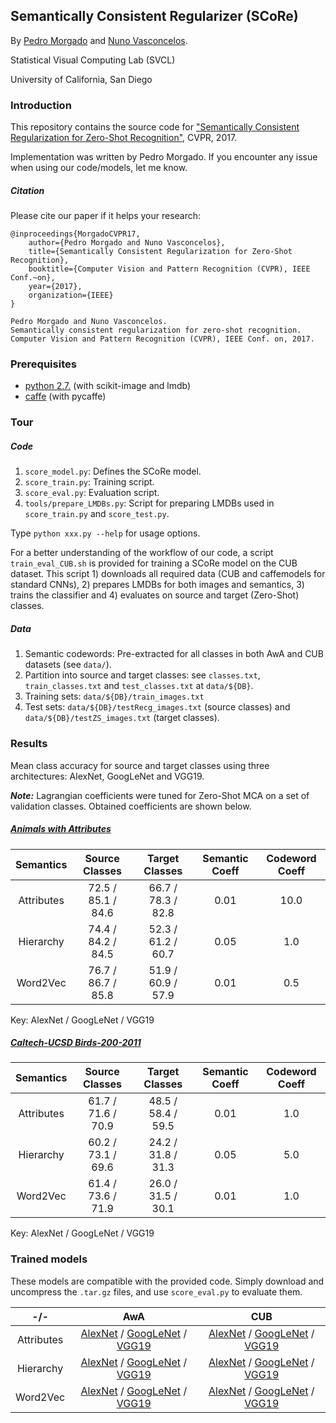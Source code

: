 ## Semantically Consistent Regularizer (SCoRe)
By [Pedro Morgado](svcl.ucsd.edu/~pedro-morgado) and [Nuno Vasconcelos](svcl.ucsd.edu/~nuno).

Statistical Visual Computing Lab (SVCL)

University of California, San Diego

### Introduction
This repository contains the source code for 
["Semantically Consistent Regularization for Zero-Shot Recognition"](http://www.svcl.ucsd.edu/~pedro-morgado/score/score-cvpr17.pdf), CVPR, 2017.

Implementation was written by Pedro Morgado.
If you encounter any issue when using our code/models, let me know.
 
##### Citation
Please cite our paper if it helps your research:
```
@inproceedings{MorgadoCVPR17,
    author={Pedro Morgado and Nuno Vasconcelos},
    title={Semantically Consistent Regularization for Zero-Shot Recognition},
    booktitle={Computer Vision and Pattern Recognition (CVPR), IEEE Conf.~on},
    year={2017},
    organization={IEEE}
}
```

```
Pedro Morgado and Nuno Vasconcelos. 
Semantically consistent regularization for zero-shot recognition.
Computer Vision and Pattern Recognition (CVPR), IEEE Conf. on, 2017.
```

### Prerequisites
* [python 2.7.](https://www.python.org/download/releases/2.7/) (with scikit-image and lmdb)
* [caffe](http://caffe.berkeleyvision.org/installation.html) (with pycaffe)

### Tour
##### Code
1. `score_model.py`: Defines the SCoRe model.
1. `score_train.py`: Training script.
1. `score_eval.py`: Evaluation script. 
1. `tools/prepare_LMDBs.py`: Script for preparing LMDBs used in `score_train.py` and `score_test.py`.

Type `python xxx.py --help` for usage options.

For a better understanding of the workflow of our code, a script 
`train_eval_CUB.sh` is provided for training a SCoRe model on the CUB dataset.
This script 1) downloads all required data (CUB and caffemodels for standard 
CNNs), 2) prepares LMDBs for both images and semantics, 3) trains the 
classifier and 4) evaluates on source and target (Zero-Shot) classes.

##### Data
1. Semantic codewords: Pre-extracted for all classes in both AwA and 
CUB datasets (see `data/`).
1. Partition into source and target classes: see 
`classes.txt`, `train_classes.txt` and `test_classes.txt` at `data/${DB}`.
1. Training sets: `data/${DB}/train_images.txt`
1. Test sets: `data/${DB}/testRecg_images.txt` (source classes) and 
`data/${DB}/testZS_images.txt` (target classes).
 

### Results
Mean class accuracy for source and target classes using three architectures: 
AlexNet, GoogLeNet and VGG19.

***Note:*** 
Lagrangian coefficients were tuned for Zero-Shot MCA 
on a set of validation classes. Obtained coefficients are shown below.
 
##### [Animals with Attributes](http://attributes.kyb.tuebingen.mpg.de/)
Semantics | Source Classes | Target Classes | Semantic Coeff | Codeword Coeff
:---:|:---:|:---:|:---:|:---:
Attributes | 72.5 / 85.1 / 84.6 | 66.7 / 78.3 / 82.8 | 0.01 | 10.0
Hierarchy  | 74.4 / 84.2 / 84.5 | 52.3 / 61.2 / 60.7 | 0.05 | 1.0
Word2Vec   | 76.7 / 86.7 / 85.8 | 51.9 / 60.9 / 57.9 | 0.01 | 0.5 

Key: AlexNet / GoogLeNet / VGG19

##### [Caltech-UCSD Birds-200-2011](http://www.vision.caltech.edu/visipedia/CUB-200-2011.html)
Semantics |Source Classes | Target Classes | Semantic Coeff | Codeword Coeff
:---:|:---:|:---:|:---:|:---:
Attributes | 61.7 / 71.6 / 70.9 | 48.5 / 58.4 / 59.5 | 0.01 | 1.0
Hierarchy  | 60.2 / 73.1 / 69.6 | 24.2 / 31.8 / 31.3 | 0.05 | 5.0
Word2Vec   | 61.4 / 73.6 / 71.9 | 26.0 / 31.5 / 30.1 | 0.01 | 1.0

Key: AlexNet / GoogLeNet / VGG19

### Trained models

These models are compatible with the provided code. Simply download and uncompress the `.tar.gz` files, and use 
 `score_eval.py` to evaluate them.

-/- |AwA | CUB
:---:|:---:|:---:
Attributes | [AlexNet](http://www.svcl.ucsd.edu/~pedro-morgado/score/models/AwA/AlexNet/SCoRe_Attributes_P0.0005_G0.01_C10.0.tar.gz) / [GoogLeNet](http://www.svcl.ucsd.edu/~morgado/score/models/AwA/GoogLeNet/SCoRe_Attributes_P0.0005_G0.01_C10.0.tar.gz) / [VGG19](http://www.svcl.ucsd.edu/~morgado/score/models/AwA/VGG19/SCoRe_Attributes_P0.0005_G0.01_C10.0.tar.gz) | [AlexNet](http://www.svcl.ucsd.edu/~morgado/score/models/CUB/AlexNet/SCoRe_Attributes_P0.0005_G0.01_C1.0.tar.gz) / [GoogLeNet](http://www.svcl.ucsd.edu/~morgado/score/models/CUB/GoogLeNet/SCoRe_Attributes_P0.0005_G0.01_C1.0.tar.gz) / [VGG19](http://www.svcl.ucsd.edu/~morgado/score/models/CUB/VGG19/SCoRe_Attributes_P0.0005_G0.01_C1.0.tar.gz) 
Hierarchy  | [AlexNet](http://www.svcl.ucsd.edu/~pedro-morgado/score/models/AwA/AlexNet/SCoRe_Hierarchy_P0.0005_G0.05_C1.0.tar.gz) / [GoogLeNet](http://www.svcl.ucsd.edu/~morgado/score/models/AwA/GoogLeNet/SCoRe_Hierarchy_P0.0005_G0.05_C1.0.tar.gz) / [VGG19](http://www.svcl.ucsd.edu/~morgado/score/models/AwA/VGG19/SCoRe_Hierarchy_P0.0005_G0.05_C1.0.tar.gz) | [AlexNet](http://www.svcl.ucsd.edu/~morgado/score/models/CUB/AlexNet/SCoRe_Hierarchy_P0.0005_G0.05_C5.0.tar.gz) / [GoogLeNet](http://www.svcl.ucsd.edu/~morgado/score/models/CUB/GoogLeNet/SCoRe_Hierarchy_P0.0005_G0.05_C5.0.tar.gz) / [VGG19](http://www.svcl.ucsd.edu/~morgado/score/models/CUB/VGG19/SCoRe_Hierarchy_P0.0005_G0.05_C5.0.tar.gz) | 
Word2Vec   | [AlexNet](http://www.svcl.ucsd.edu/~pedro-morgado/score/models/AwA/AlexNet/SCoRe_Word2Vec_P0.0005_G0.01_C0.5.tar.gz) / [GoogLeNet](http://www.svcl.ucsd.edu/~morgado/score/models/AwA/GoogLeNet/SCoRe_Word2Vec_P0.0005_G0.01_C0.5.tar.gz) / [VGG19](http://www.svcl.ucsd.edu/~morgado/score/models/AwA/VGG19/SCoRe_Word2Vec_P0.0005_G0.01_C0.5.tar.gz) | [AlexNet](http://www.svcl.ucsd.edu/~morgado/score/models/CUB/AlexNet/SCoRe_Word2Vec_P0.0005_G0.01_C1.0.tar.gz) / [GoogLeNet](http://www.svcl.ucsd.edu/~morgado/score/models/CUB/GoogLeNet/SCoRe_Word2Vec_P0.0005_G0.01_C1.0.tar.gz) / [VGG19](http://www.svcl.ucsd.edu/~morgado/score/models/CUB/VGG19/SCoRe_Word2Vec_P0.0005_G0.01_C1.0.tar.gz) | 



